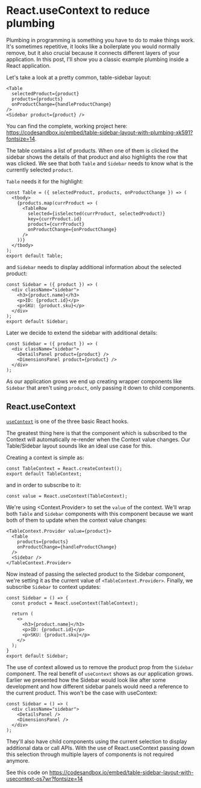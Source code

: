 # React.useContext to reduce plumbing

Plumbing in programming is something you have to do to make things work. It's sometimes repetitive, it looks like a boilerplate you would normally remove, but it also crucial because it connects different layers of your application. In this post, I'll show you a classic example plumbing inside a React application.

Let's take a look at a pretty common, table-sidebar layout:

    <Table
      selectedProduct={product}
      products={products}
      onProductChange={handleProductChange}
    />
    <Sidebar product={product} />

You can find the complete, working project here: https://codesandbox.io/embed/table-sidebar-layout-with-plumbing-xk591?fontsize=14.

The table contains a list of products. When one of them is clicked the sidebar shows the details of that product and also highlights the row that was clicked. We see that both `Table` and `Sidebar` needs to know what is the currently selected `product`.

`Table` needs it for the highlight:

    const Table = ({ selectedProduct, products, onProductChange }) => (
      <tbody>
        {products.map(currProduct => (
          <TableRow
            selected={isSelected(currProduct, selectedProduct)}
            key={currProduct.id}
            product={currProduct}
            onProductChange={onProductChange}
          />
        ))}
      </tbody>
    );
    export default Table;

and `Sidebar` needs to display additional information about the selected product:

    const Sidebar = ({ product }) => (
      <div className="sidebar">
        <h3>{product.name}</h3>
        <p>ID: {product.id}</p>
        <p>SKU: {product.sku}</p>
      </div>
    );
    export default Sidebar;

Later we decide to extend the sidebar with additional details:

    const Sidebar = ({ product }) => (
      <div className="sidebar">
        <DetailsPanel product={product} />
        <DimensionsPanel product={product} />
      </div>
    );

As our application grows we end up creating wrapper components like `Sidebar` that aren't using `product`, only passing it down to child components.

## React.useContext

[`useContext`](https://reactjs.org/docs/hooks-reference.html#usecontext) is one of the three basic React hooks.

The greatest thing here is that the component which is subscribed to the Context will automatically re-render when the Context value changes. Our Table/Sidebar layout sounds like an ideal use case for this.

Creating a context is simple as:

    const TableContext = React.createContext();
    export default TableContext;

and in order to subscribe to it:

    const value = React.useContext(TableContext);

We're using <Context.Provider> to set the `value` of the context. We'll wrap both `Table` and `Sidebar` components with this component because we want both of them to update when the context value changes:

    <TableContext.Provider value={product}>
      <Table
        products={products}
        onProductChange={handleProductChange}
      />
      <Sidebar />
    </TableContext.Provider>

Now instead of passing the selected product to the Sidebar component, we're setting it as the current value of `<TableContext.Provider>`. Finally, we subscribe `Sidebar` to context updates:

    const Sidebar = () => {
      const product = React.useContext(TableContext);

      return (
        <>
          <h3>{product.name}</h3>
          <p>ID: {product.id}</p>
          <p>SKU: {product.sku}</p>
        </>
      );
    }
    export default Sidebar;

The use of context allowed us to remove the product prop from the `Sidebar` component.
The real benefit of `useContext` shows as our application grows. Earlier we presented how the Sidebar would look like after some development and how different sidebar panels would need a reference to the current product. This won't be the case with useContext:

    const Sidebar = () => (
      <div className="sidebar">
        <DetailsPanel />
        <DimensionsPanel />
      </div>
    );

They'll also have child components using the current selection to display additional data or call APIs.
With the use of React.useContext passing down this selection through multiple layers of components is not required anymore.

See this code on https://codesandbox.io/embed/table-sidebar-layout-with-usecontext-os7wr?fontsize=14